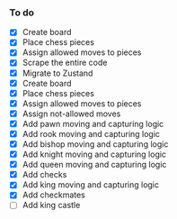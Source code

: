 ### To do
- [x] Create board
- [x] Place chess pieces
- [x] Assign allowed moves to pieces
- [x] Scrape the entire code
- [x] Migrate to Zustand
- [x] Create board
- [x] Place chess pieces
- [x] Assign allowed moves to pieces
- [x] Assign not-allowed moves 
- [x] Add pawn moving and capturing logic
- [x] Add rook moving and capturing logic
- [x] Add bishop moving and capturing logic
- [x] Add knight moving and capturing logic
- [x] Add queen moving and capturing logic
- [x] Add checks
- [x] Add king moving and capturing logic
- [x] Add checkmates
- [ ] Add king castle
